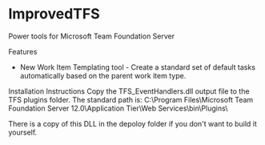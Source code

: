 # ImprovedTFS
Power tools for Microsoft Team Foundation Server

Features
- New Work Item Templating tool - Create a standard set of default tasks automatically based on the parent work item type.

Installation Instructions
Copy the TFS_EventHandlers.dll output file to the TFS plugins folder. 
The standard path is: C:\Program Files\Microsoft Team Foundation Server 12.0\Application Tier\Web Services\bin\Plugins\

There is a copy of this DLL in the depoloy folder if you don't want to build it yourself.